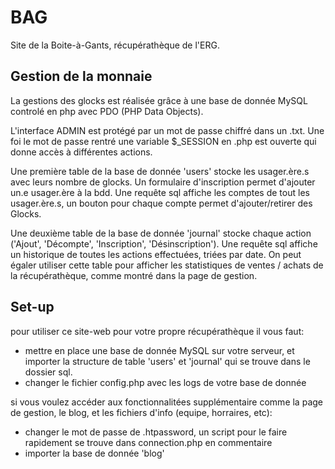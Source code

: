 # BAG

Site de la Boite-à-Gants, récupérathèque de l'ERG.

## Gestion de la monnaie

La gestions des glocks est réalisée grâce à une base de donnée MySQL controlé en php avec PDO (PHP Data Objects).

L'interface ADMIN est protégé par un mot de passe chiffré dans un .txt.
Une foi le mot de passe rentré une variable $_SESSION en .php est ouverte qui donne accès à différentes actions.

Une première table de la base de donnée 'users' stocke les usager.ère.s avec leurs nombre de glocks.
Un formulaire d'inscription permet d'ajouter un.e usager.ère à la bdd.
Une requête sql affiche les comptes de tout les usager.ère.s, un bouton pour chaque compte permet d'ajouter/retirer des Glocks.

Une deuxième table de la base de donnée 'journal' stocke chaque action ('Ajout', 'Décompte', 'Inscription', 'Désinscription').
Une requête sql affiche un historique de toutes les actions effectuées, triées par date.
On peut égaler utiliser cette table pour afficher les statistiques de ventes / achats de la récupérathèque, comme montré dans la page de gestion.

## Set-up

pour utiliser ce site-web pour votre propre récupérathèque il vous faut:
* mettre en place une base de donnée MySQL sur votre serveur, et importer la structure de table 'users' et 'journal' qui se trouve dans le dossier sql.
* changer le fichier config.php avec les logs de votre base de donnée

si vous voulez accéder aux fonctionnalitées supplémentaire comme la page de gestion, le blog, et les fichiers d'info (equipe, horraires, etc):
* changer le mot de passe de .htpassword, un script pour le faire rapidement se trouve dans connection.php en commentaire
* importer la base de donnée 'blog'
